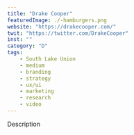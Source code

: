 ```yaml
---
title: "Drake Cooper"
featuredImage: ./-hamburgers.png
website: "https://drakecooper.com/"
twit: "https://twitter.com/DrakeCooper"
inst: ""
category: "D"
tags:
    - South Lake Union
    - medium
    - branding
    - strategy
    - ux/ui
    - marketing
    - research
    - video
---
```


Description

